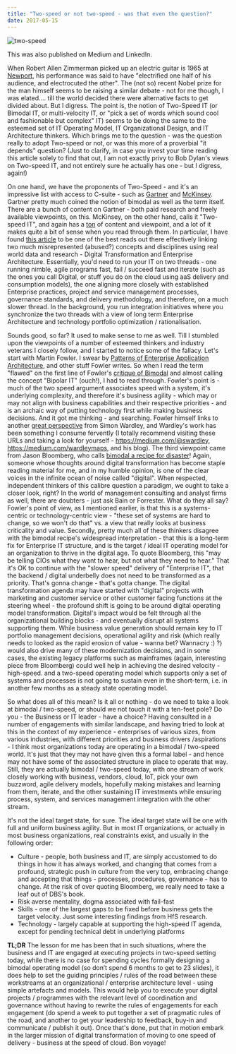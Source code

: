 ```yaml
---
title: "Two-speed or not two-speed - was that even the question?"
date: 2017-05-15
---
```

![two-speed](https://raw.githubusercontent.com/sayanghosh123/github-pages-with-jekyll/main/assets/two-speed.jpg)

This was also published on Medium and LinkedIn.

When Robert Allen Zimmerman picked up an electric guitar is 1965 at [Newport](https://en.wikipedia.org/wiki/Electric_Dylan_controversy), his performance was said to have "electrified one half of his audience, and electrocuted the other". The (not so) recent Nobel prize for the man himself seems to be raising a similar debate - not for me though, I was elated…. till the world decided there were alternative facts to get divided about. But I digress. The point is, the notion of Two-Speed IT (or Bimodal IT, or multi-velocity IT, or "pick a set of words which sound cool and fashionable but complex" IT) seems to be doing the same to the esteemed set of IT Operating Model, IT Organizational Design, and IT Architecture thinkers. Which brings me to the question - was the question really to adopt Two-speed or not, or was this more of a proverbial "it depends" question? (Just to clarify, in case you invest your time reading this article solely to find that out, I am not exactly privy to Bob Dylan's views on Two-speed IT, and not entirely sure he actually has one - but I digress, again!)

On one hand, we have the proponents of Two-Speed - and it's an impressive list with access to C-suite - such as [Gartner](https://www.gartner.com/en/information-technology/glossary/bimodal) and [McKinsey](https://www.mckinsey.com/business-functions/mckinsey-digital/our-insights/a-two-speed-it-architecture-for-the-digital-enterprise). Gartner pretty much coined the notion of bimodal as well as the term itself. There are a bunch of content on Gartner - both paid research and freely available viewpoints, on this. McKinsey, on the other hand, calls it "Two-speed IT", and again has a [ton](https://www.google.co.nz/search?q=two-speed+site%3Amckinsey.com) of content and viewpoint, and a lot of it makes quite a bit of sense when you read through them. In particular, I have found [this article](https://www.mckinsey.com/business-functions/mckinsey-digital/our-insights/how-enterprise-architects-can-help-ensure-success-with-digital-transformations) to be one of the best reads out there effectively linking two much misrepresented (abused?) concepts and disciplines using real world data and research - Digital Transformation and Enterprise Architecture. Essentially, you'd need to run your IT on two threads - one running nimble, agile programs fast, fail / succeed fast and iterate (such as the ones you call Digital, or stuff you do on the cloud using aaS delivery and consumption models), the one aligning more closely with established Enterprise practices, project and service management processes, governance standards, and delivery methodology, and therefore, on a much slower thread. In the background, you run integration initiatives where you synchronize the two threads with a view of long term Enterprise Architecture and technology portfolio optimization / rationalisation.

Sounds good, so far? It used to make sense to me as well. Till I stumbled upon the viewpoints of a number of esteemed thinkers and industry veterans I closely follow, and I started to notice some of the fallacy. Let's start with Martin Fowler. I swear by [Patterns of Enterprise Application Architecture](https://isbnsearch.org/isbn/0321127420), and other stuff Fowler writes. So when I read the term "flawed" on the first line of Fowler's [critique of Bimodal](https://martinfowler.com/bliki/BimodalIT.html) and almost calling the concept "Bipolar IT" (ouch!), I had to read through. Fowler's point is - much of the two speed argument associates speed with a system, it's underlying complexity, and therefore it's business agility - which may or may not align with business capabilities and their respective priorities - and is an archaic way of putting technology first while making business decisions. And it got me thinking - and searching. Fowler himself links to another [great perspective](https://blog.gardeviance.org/2015/10/if-you-really-want-bimodal-then-youll.html) from Simon Wardley, and Wardley's work has been something I consume fervently (I totally recommend visiting these URLs and taking a look for yourself - https://medium.com/@swardley, https://medium.com/wardleymaps, and his blog). The third viewpoint came from Jason Bloomberg, who calls [bimodal a recipe for disaster](https://www.forbes.com/sites/jasonbloomberg/2015/09/26/bimodal-it-gartners-recipe-for-disaster/?sh=2f5684305dd7)! Again, someone whose thoughts around digital transformation has become staple reading material for me, and in my humble opinion, is one of the clear voices in the infinite ocean of noise called "digital". When respected, independent thinkers of this calibre question a paradigm, we ought to take a closer look, right? In the world of management consulting and analyst firms as well, there are doubters - just ask Bain or Forrester. What do they all say? Fowler's point of view, as I mentioned earlier, is that this is a systems-centric or technology-centric view - "these set of systems are hard to change, so we won't do that" vs. a view that really looks at business criticality and value. Secondly, pretty much all of these thinkers disagree with the bimodal recipe's widespread interpretation - that this is a long-term fix for Enterprise IT structure, and is the target / ideal IT operating model for an organization to thrive in the digital age. To quote Bloomberg, this "may be telling CIOs what they want to hear, but not what they need to hear." That it's OK to continue with the "slower speed" delivery of "Enterprise IT", that the backend / digital underbelly does not need to be transformed as a priority. That's gonna change - that's gotta change. The digital transformation agenda may have started with "digital" projects with marketing and customer service or other customer facing functions at the steering wheel - the profound shift is going to be around digital operating model transformation. Digital's impact would be felt through all the organizational building blocks - and eventually disrupt all systems supporting them. While business value generation should remain key to IT portfolio management decisions, operational agility and risk (which really needs to looked as the rapid erosion of value - wanna bet? Wannacry :) ?) would also drive many of these modernization decisions, and in some cases, the existing legacy platforms such as mainframes (again, interesting piece from Bloomberg) could well help in achieving the desired velocity - high-speed. and a two-speed operating model which supports only a set of systems and processes is not going to sustain even in the short-term, i.e. in another few months as a steady state operating model.

So what does all of this mean? Is it all or nothing - do we need to take a look at bimodal / two-speed, or should we not touch it with a ten-feet pole? Do you - the Business or IT leader - have a choice? Having consulted in a number of engagements with similar landscape, and having tried to look at this in the context of my experience - enterprises of various sizes, from various industries, with different priorities and business drivers /aspirations - I think most organizations today are operating in a bimodal / two-speed world. It's just that they may not have given this a formal label - and hence may not have some of the associated structure in place to operate that way. Still, they are actually bimodal / two-speed today, with one stream of work closely working with business, vendors, cloud, IoT, pick your own buzzword, agile delivery models, hopefully making mistakes and learning from them, iterate, and the other sustaining IT investments while ensuring process, system, and services management integration with the other stream.

 It's not the ideal target state, for sure. The ideal target state will be one with full and uniform business agility. But in most IT organizations, or actually in most business organizations, real constraints exist, and usually in the following order:

* Culture - people, both business and IT, are simply accustomed to do things in how it has always worked, and changing that comes from a profound, strategic push in culture from the very top, embracing change and accepting that things - processes, procedures, governance - has to change. At the risk of over quoting Bloomberg, we really need to take a leaf out of DBS's book.
* Risk averse mentality, dogma associated with fail-fast
* Skills - one of the largest gaps to be fixed before business gets the target velocity. Just some interesting findings from HfS research.
* Technology - largely capable at supporting the high-speed IT agenda, except for pending technical debt in underlying platforms

**TL;DR** The lesson for me has been that in such situations, where the business and IT are engaged at executing projects in two-speed setting today, while there is no case for spending cycles formally designing a bimodal operating model (so don’t spend 6 months to get to 23 slides), it does help to set the guiding principles / rules of the road between these workstreams at an organizational / enterprise architecture level - using simple artefacts and models. This would help you to execute your digital projects / programmes with the relevant level of coordination and governance without having to rewrite the rules of engagements for each engagement (do spend a week to put together a set of pragmatic rules of the road, and another to get your leadership to feedback, buy-in and communicate / publish it out). Once that's done, put that in motion embark in the larger mission of digital transformation of moving to one speed of delivery - business at the speed of cloud. Bon voyage!